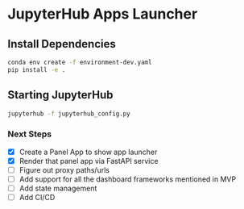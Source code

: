 # JupyterHub Apps Launcher

## Install Dependencies

```bash
conda env create -f environment-dev.yaml
pip install -e .
```

## Starting JupyterHub

```bash
jupyterhub -f jupyterhub_config.py
```

### Next Steps

- [x] Create a Panel App to show app launcher
- [x] Render that panel app via FastAPI service
- [ ] Figure out proxy paths/urls
- [ ] Add support for all the dashboard frameworks mentioned in MVP
- [ ] Add state management
- [ ] Add CI/CD
